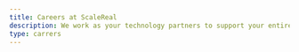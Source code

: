```yaml
---
title: Careers at ScaleReal
description: We work as your technology partners to support your entire software development cycle by providing various services as an extension to your current team.
type: carrers
---
```

